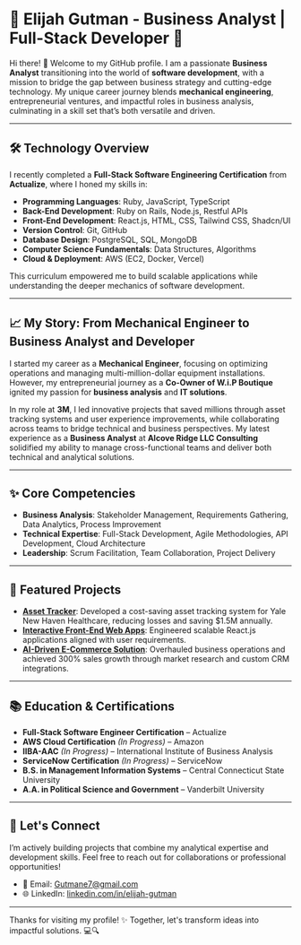 # 💼 Elijah Gutman - Business Analyst | Full-Stack Developer 🚀

Hi there! 👋 Welcome to my GitHub profile. I am a passionate **Business Analyst** transitioning into the world of **software development**, with a mission to bridge the gap between business strategy and cutting-edge technology. My unique career journey blends **mechanical engineering**, entrepreneurial ventures, and impactful roles in business analysis, culminating in a skill set that’s both versatile and driven.

---

## 🛠️ Technology Overview

I recently completed a **Full-Stack Software Engineering Certification** from **Actualize**, where I honed my skills in:

- **Programming Languages**: Ruby, JavaScript, TypeScript
- **Back-End Development**: Ruby on Rails, Node.js, Restful APIs
- **Front-End Development**: React.js, HTML, CSS, Tailwind CSS, Shadcn/UI
- **Version Control**: Git, GitHub
- **Database Design**: PostgreSQL, SQL, MongoDB
- **Computer Science Fundamentals**: Data Structures, Algorithms
- **Cloud & Deployment**: AWS (EC2, Docker, Vercel)

This curriculum empowered me to build scalable applications while understanding the deeper mechanics of software development.

---

## 📈 My Story: From Mechanical Engineer to Business Analyst and Developer

I started my career as a **Mechanical Engineer**, focusing on optimizing operations and managing multi-million-dollar equipment installations.
However, my entrepreneurial journey as a **Co-Owner of W.i.P Boutique** ignited my passion for **business analysis** and **IT solutions**. 

In my role at **3M**, I led innovative projects that saved millions through asset tracking systems and user experience improvements, 
while collaborating across teams to bridge technical and business perspectives. My latest experience as 
a **Business Analyst** at **Alcove Ridge LLC Consulting** solidified my ability to manage cross-functional teams and deliver both technical and analytical solutions.

---

## ✨ Core Competencies

- **Business Analysis**: Stakeholder Management, Requirements Gathering, Data Analytics, Process Improvement
- **Technical Expertise**: Full-Stack Development, Agile Methodologies, API Development, Cloud Architecture
- **Leadership**: Scrum Facilitation, Team Collaboration, Project Delivery

---

## 🚀 Featured Projects

- **[Asset Tracker](#)**: Developed a cost-saving asset tracking system for Yale New Haven Healthcare, reducing losses and saving $1.5M annually.
- **[Interactive Front-End Web Apps](#)**: Engineered scalable React.js applications aligned with user requirements.
- **[AI-Driven E-Commerce Solution](#)**: Overhauled business operations and achieved 300% sales growth through market research and custom CRM integrations.

---

## 📚 Education & Certifications

- **Full-Stack Software Engineer Certification** – Actualize
- **AWS Cloud Certification** *(In Progress)* – Amazon
- **IIBA-AAC** *(In Progress)* – International Institute of Business Analysis
- **ServiceNow Certification** *(In Progress)* – ServiceNow
- **B.S. in Management Information Systems** – Central Connecticut State University
- **A.A. in Political Science and Government** – Vanderbilt University

---

## 🌟 Let's Connect

I’m actively building projects that combine my analytical expertise and development skills. Feel free to reach out for collaborations or professional opportunities!

- 📧 Email: [Gutmane7@gmail.com](mailto:Gutmane7@gmail.com)
- 🌐 LinkedIn: [linkedin.com/in/elijah-gutman](https://www.linkedin.com/in/elijah-gutman)

---

Thanks for visiting my profile! ✨ Together, let's transform ideas into impactful solutions. 💻🔍
